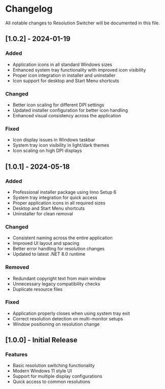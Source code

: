 # Changelog

All notable changes to Resolution Switcher will be documented in this file.

## [1.0.2] - 2024-01-19

### Added
- Application icons in all standard Windows sizes
- Enhanced system tray functionality with improved icon visibility
- Proper icon integration in installer and uninstaller
- Icon support for desktop and Start Menu shortcuts

### Changed
- Better icon scaling for different DPI settings
- Updated installer configuration for better icon handling
- Enhanced visual consistency across the application

### Fixed
- Icon display issues in Windows taskbar
- System tray icon visibility in light/dark themes
- Icon scaling on high DPI displays

## [1.0.1] - 2024-05-18

### Added
- Professional installer package using Inno Setup 6
- System tray integration for quick access
- Proper application icons in all required sizes
- Desktop and Start Menu shortcuts
- Uninstaller for clean removal

### Changed
- Consistent naming across the entire application
- Improved UI layout and spacing
- Better error handling for resolution changes
- Updated to latest .NET 8.0 runtime

### Removed
- Redundant copyright text from main window
- Unnecessary legacy compatibility checks
- Duplicate resource files

### Fixed
- Application properly closes when using system tray exit
- Correct resolution detection on multi-monitor setups
- Window positioning on resolution change

## [1.0.0] - Initial Release

### Features
- Basic resolution switching functionality
- Modern Windows 11 style UI
- Support for multiple display configurations
- Quick access to common resolutions 